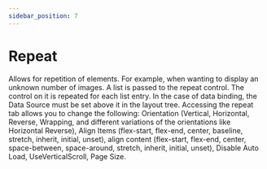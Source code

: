 ```yaml
---
sidebar_position: 7
---
```


# Repeat

Allows for repetition of elements. For example, when wanting to display an unknown number of images. A list is passed to the repeat control. The control on it is repeated for each list entry. In the case of data binding, the Data Source must be set above it in the layout tree. Accessing the repeat tab allows you to change the following: Orientation (Vertical, Horizontal, Reverse, Wrapping, and different variations of the orientations like Horizontal Reverse), Align Items (flex-start, flex-end, center, baseline, stretch, inherit, initial, unset), align content (flex-start, flex-end, center, space-between, space-around, stretch, inherit, initial, unset), Disable Auto Load, UseVerticalScroll, Page Size.
